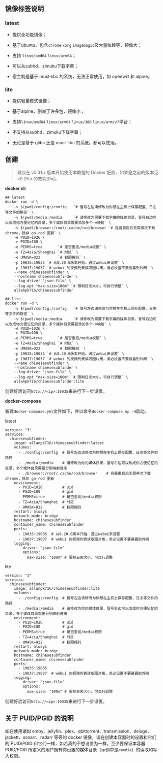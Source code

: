 ## 镜像标签说明

### latest

- 提供全功能镜像；

- 基于ubuntu，包含`chrome` `xorg` `imagemagic`及大量依赖等，镜像大；

- 支持 `linux/amd64` `linux/arm64`；

- 可以从subhd、zimuku下载字幕；

- 宿主机是基于 musl-libc 的系统，无法正常使用，如 openwrt 和 alpine。

### lite

- 提供轻量模式镜像；

- 基于alpine，删减了许多包，镜像小；

- 支持`linux/amd64` `linux/arm64` `linux/386` `linux/arm/v7`平台；

- 不支持从subhd、zimuku下载字幕；

- 无论是基于 glibc 还是 musl-libc 的系统，都可以使用。

## 创建

> 建议在 v0.31.x 版本开始使用本教程的 Docker 配置，如果是之前的版本见 v0.26.x 的教程即可。

**docker cli**



```
## latest
docker run -d \
    -v $(pwd)/config:/config   `# 冒号左边请修改为你想在主机上保存配置、日志等文件的路径` \
    -v $(pwd)/media:/media     `# 请修改为需要下载字幕的媒体目录，冒号右边可以改成你方便记忆的目录，多个媒体目录需要添加多个-v映射` \
    -v $(pwd)/browser:/root/.cache/rod/browser `# 容器重启后无需再次下载 chrome，除非 go-rod 更新` \
    -e PUID=1026 \
    -e PGID=100 \
    -e PERMS=true       `# 是否重设/media权限` \
    -e TZ=Asia/Shanghai `# 时区` \
    -e UMASK=022        `# 权限掩码` \
    -p 19035:19035 `# 从0.20.0版本开始，通过webui来设置` \
    -p 19037:19037 `# webui 的视频列表读取图片用，务必设置不要暴露到外网` \
    --name chinesesubfinder \
    --hostname chinesesubfinder \
    --log-driver "json-file" \
    --log-opt "max-size=100m" `# 限制日志大小，可自行调整` \
    allanpk716/chinesesubfinder

## lite
docker run -d \
    -v $(pwd)/config:/config   `# 冒号左边请修改为你想在主机上保存配置、日志等文件的路径` \
    -v $(pwd)/media:/media     `# 请修改为需要下载字幕的媒体目录，冒号右边可以改成你方便记忆的目录，多个媒体目录需要添加多个-v映射` \
    -e PUID=1026 \
    -e PGID=100 \
    -e PERMS=true       `# 是否重设/media权限` \
    -e TZ=Asia/Shanghai `# 时区` \
    -e UMASK=022        `# 权限掩码` \
    -p 19035:19035 `# 从0.20.0版本开始，通过webui来设置` \
    -p 19037:19037 `# webui 的视频列表读取图片用，务必设置不要暴露到外网` \
    --name chinesesubfinder \
    --hostname chinesesubfinder \
    --log-driver "json-file" \
    --log-opt "max-size=100m" `# 限制日志大小，可自行调整` \
    allanpk716/chinesesubfinder:lite
```

创建好后访问`http://<ip>:19035`来进行下一步设置。

**docker-compose**

新建`docker-compose.yml`文件如下，并以命令`docker-compose up -d`启动。

latest
```
version: "3"
services:
  chinesesubfinder:
    image: allanpk716/chinesesubfinder:latest
    volumes:
      - ./config:/config  # 冒号左边请修改为你想在主机上保存配置、日志等文件的路径
      - ./media:/media    # 请修改为你的媒体目录，冒号右边可以改成你方便记忆的目录，多个媒体目录需要分别映射进来
      - ./browser:/root/.cache/rod/browser    # 容器重启后无需再次下载 chrome，除非 go-rod 更新
    environment:
      - PUID=1026         # uid
      - PGID=100          # gid
      - PERMS=true        # 是否重设/media权限
      - TZ=Asia/Shanghai  # 时区
      - UMASK=022         # 权限掩码
    restart: always
    network_mode: bridge
    hostname: chinesesubfinder
    container_name: chinesesubfinder
    ports:
      - 19035:19035  # 从0.20.0版本开始，通过webui来设置
      - 19037:19037  # webui 的视频列表读取图片用，务必设置不要暴露到外网
    logging:
        driver: "json-file"
        options:
          max-size: "100m" # 限制日志大小，可自行调整
```

lite
```
version: "3"
services:
  chinesesubfinder:
    image: allanpk716/chinesesubfinder:lite
    volumes:
      - ./config:/config  # 冒号左边请修改为你想在主机上保存配置、日志等文件的路径
      - ./media:/media    # 请修改为你的媒体目录，冒号右边可以改成你方便记忆的目录，多个媒体目录需要分别映射进来
    environment:
      - PUID=1026         # uid
      - PGID=100          # gid
      - PERMS=true        # 是否重设/media权限
      - TZ=Asia/Shanghai  # 时区
      - UMASK=022         # 权限掩码
    restart: always
    network_mode: bridge
    hostname: chinesesubfinder
    container_name: chinesesubfinder
    ports:
      - 19035:19035
      - 19037:19037  # webui 的视频列表读取图片用，务必设置不要暴露到外网
    logging:
        driver: "json-file"
        options:
          max-size: "100m" # 限制日志大小，可自行调整
```

创建好后访问`http://<ip>:19035`来进行下一步设置。

## 关于 PUID/PGID 的说明

如在使用诸如 emby、jellyfin、plex、qbittorrent、transmission、deluge、jackett、sonarr、radarr 等等的 docker 镜像，请在创建本容器时的设置和它们的 PUID/PGID 和它们一样，如若真的不想设置为一样，至少要保证本容器 PUID/PGID 所定义的用户拥有你设置的媒体目录（示例中是`/media`）的读取和写入权限。
